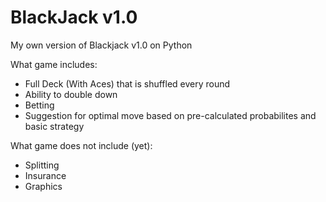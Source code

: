 # BlackJack v1.0
My own version of Blackjack v1.0 on Python

What game includes:
- Full Deck (With Aces) that is shuffled every round
- Ability to double down
- Betting
- Suggestion for optimal move based on pre-calculated probabilites and basic strategy

What game does not include (yet):
- Splitting
- Insurance
- Graphics

